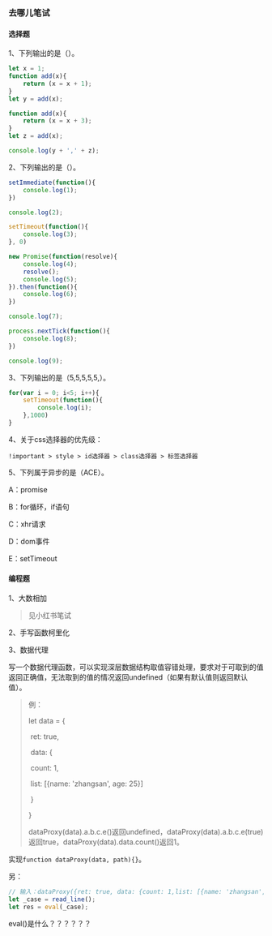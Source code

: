 ### 去哪儿笔试

#### 选择题

1、下列输出的是（）。

```javascript
let x = 1;
function add(x){
    return (x = x + 1);
}
let y = add(x);

function add(x){
    return (x = x + 3);
}
let z = add(x);

console.log(y + ',' + z);
```

2、下列输出的是（）。

```javascript
setImmediate(function(){
    console.log(1);
})

console.log(2);

setTimeout(function(){
    console.log(3);
}, 0)

new Promise(function(resolve){
    console.log(4);
    resolve();
    console.log(5);
}).then(function(){
    console.log(6);
})

console.log(7);

process.nextTick(function(){
    console.log(8);
})

console.log(9);
```

3、下列输出的是（5,5,5,5,5,）。

```javascript
for(var i = 0; i<5; i++){
    setTimeout(function(){
        console.log(i);
    },1000)
}
```

4、关于css选择器的优先级：

`!important > style > id选择器 > class选择器 > 标签选择器`

5、下列属于异步的是（ACE）。

A：promise

B：for循环，if语句

C：xhr请求

D：dom事件

E：setTimeout

#### 编程题

1、大数相加

> 见小红书笔试

2、手写函数柯里化

3、数据代理

写一个数据代理函数，可以实现深层数据结构取值容错处理，要求对于可取到的值返回正确值，无法取到的值的情况返回undefined（如果有默认值则返回默认值）。

> 例：
>
> let data = {
>
> ​    ret: true,
>
> ​    data: {
>
> ​        count: 1,
>
> ​        list: [{name: 'zhangsan', age: 25}]
>
> ​    }
>
> }
>
> dataProxy(data).a.b.c.e()返回undefined，dataProxy(data).a.b.c.e(true)返回true，dataProxy(data).data.count()返回1。

实现`function dataProxy(data, path){}`。



另：

```javascript
// 输入：dataProxy({ret: true, data: {count: 1,list: [{name: 'zhangsan', age: 25}]}}, 'a.b.c.e()')
let _case = read_line();
let res = eval(_case);
```

eval()是什么？？？？？？